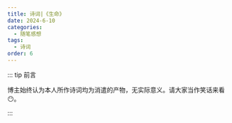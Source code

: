 ```yaml
---
title: 诗词|《生命》
date: 2024-6-10
categories: 
  - 随笔感想
tags: 
  - 诗词
order: 6
---
```


::: tip 前言

 博主始终认为本人所作诗词均为消遣的产物，无实际意义。请大家当作笑话来看😶。

:::

<poem t="《生命》" :p="['何必在乎拂晓或黎明','微风徐徐 雀语嘤嘤','朝晖在雾霭中弥散 尘嚣伊始','往来人流中虚幻的我','如果时间倒拨','也必然会重现生命中的缺憾与混沌','生命赐予福祉 也许罪孽','既然选择奔跑，便不再彷徨','面对生命未知的终点','我还可以迷惘，困惑而后醒悟','','不再纠结落日或黄昏','夕阳灰烬 晚光烧云','人影在树荫中斑驳 夏日残尽','没有人再为冷寂疲命','如果存在是为了消亡','那么生命的意义在于过程','我深知再湛绿的枝桠 也会枯黄','再年轻的罪恶 也会衰亡','庆幸生命还未湮灭','我还可以写诗，生活和歌唱',]"/>
